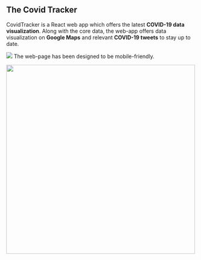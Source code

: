 ## The Covid Tracker

CovidTracker is a React web app which offers the latest <strong>COVID-19 data visualization</strong>. Along with the core data, the web-app offers data visualization on <strong>Google Maps</strong> and relevant <strong>COVID-19 tweets</strong> to stay up to date. 

![](https://i.imgur.com/GVYxUDt.gif)
The web-page has been designed to be mobile-friendly.

<img src="https://i.imgur.com/ZT9zl2r.png" height='500px'/>


